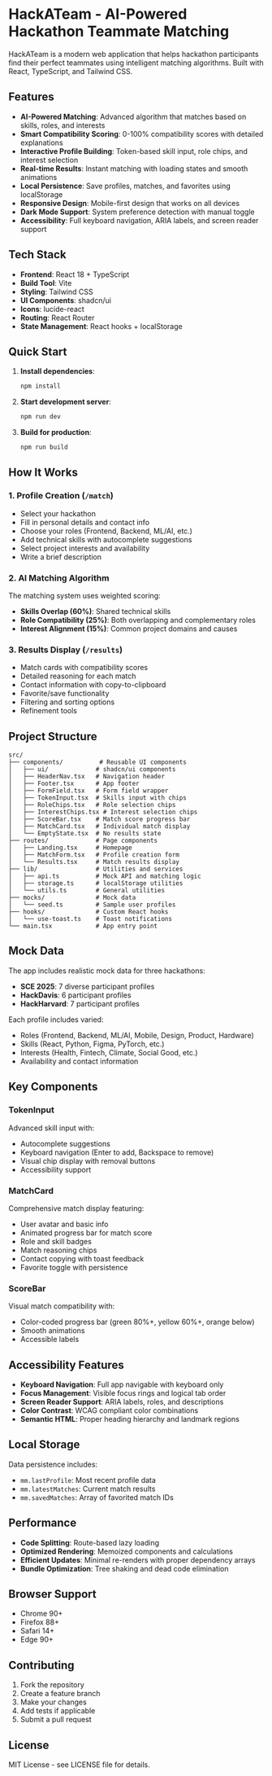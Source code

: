 # HackATeam - AI-Powered Hackathon Teammate Matching

HackATeam is a modern web application that helps hackathon participants find their perfect teammates using intelligent matching algorithms. Built with React, TypeScript, and Tailwind CSS.

## Features

- **AI-Powered Matching**: Advanced algorithm that matches based on skills, roles, and interests
- **Smart Compatibility Scoring**: 0-100% compatibility scores with detailed explanations  
- **Interactive Profile Building**: Token-based skill input, role chips, and interest selection
- **Real-time Results**: Instant matching with loading states and smooth animations
- **Local Persistence**: Save profiles, matches, and favorites using localStorage
- **Responsive Design**: Mobile-first design that works on all devices
- **Dark Mode Support**: System preference detection with manual toggle
- **Accessibility**: Full keyboard navigation, ARIA labels, and screen reader support

## Tech Stack

- **Frontend**: React 18 + TypeScript
- **Build Tool**: Vite
- **Styling**: Tailwind CSS
- **UI Components**: shadcn/ui
- **Icons**: lucide-react  
- **Routing**: React Router
- **State Management**: React hooks + localStorage

## Quick Start

1. **Install dependencies**:
   ```bash
   npm install
   ```

2. **Start development server**:
   ```bash
   npm run dev
   ```

3. **Build for production**:
   ```bash
   npm run build
   ```

## How It Works

### 1. Profile Creation (`/match`)
- Select your hackathon
- Fill in personal details and contact info
- Choose your roles (Frontend, Backend, ML/AI, etc.)
- Add technical skills with autocomplete suggestions
- Select project interests and availability
- Write a brief description

### 2. AI Matching Algorithm
The matching system uses weighted scoring:
- **Skills Overlap (60%)**: Shared technical skills
- **Role Compatibility (25%)**: Both overlapping and complementary roles  
- **Interest Alignment (15%)**: Common project domains and causes

### 3. Results Display (`/results`)
- Match cards with compatibility scores
- Detailed reasoning for each match
- Contact information with copy-to-clipboard
- Favorite/save functionality
- Filtering and sorting options
- Refinement tools

## Project Structure

```
src/
├── components/          # Reusable UI components
│   ├── ui/             # shadcn/ui components
│   ├── HeaderNav.tsx   # Navigation header
│   ├── Footer.tsx      # App footer
│   ├── FormField.tsx   # Form field wrapper
│   ├── TokenInput.tsx  # Skills input with chips
│   ├── RoleChips.tsx   # Role selection chips
│   ├── InterestChips.tsx # Interest selection chips
│   ├── ScoreBar.tsx    # Match score progress bar
│   ├── MatchCard.tsx   # Individual match display
│   └── EmptyState.tsx  # No results state
├── routes/             # Page components  
│   ├── Landing.tsx     # Homepage
│   ├── MatchForm.tsx   # Profile creation form
│   └── Results.tsx     # Match results display
├── lib/                # Utilities and services
│   ├── api.ts          # Mock API and matching logic
│   ├── storage.ts      # localStorage utilities
│   └── utils.ts        # General utilities
├── mocks/              # Mock data
│   └── seed.ts         # Sample user profiles
├── hooks/              # Custom React hooks
│   └── use-toast.ts    # Toast notifications
└── main.tsx            # App entry point
```

## Mock Data

The app includes realistic mock data for three hackathons:
- **SCE 2025**: 7 diverse participant profiles
- **HackDavis**: 6 participant profiles  
- **HackHarvard**: 7 participant profiles

Each profile includes varied:
- Roles (Frontend, Backend, ML/AI, Mobile, Design, Product, Hardware)
- Skills (React, Python, Figma, PyTorch, etc.)
- Interests (Health, Fintech, Climate, Social Good, etc.)
- Availability and contact information

## Key Components

### TokenInput
Advanced skill input with:
- Autocomplete suggestions
- Keyboard navigation (Enter to add, Backspace to remove)
- Visual chip display with removal buttons
- Accessibility support

### MatchCard
Comprehensive match display featuring:
- User avatar and basic info
- Animated progress bar for match score
- Role and skill badges
- Match reasoning chips
- Contact copying with toast feedback
- Favorite toggle with persistence

### ScoreBar
Visual match compatibility with:
- Color-coded progress bar (green 80%+, yellow 60%+, orange below)
- Smooth animations
- Accessible labels

## Accessibility Features

- **Keyboard Navigation**: Full app navigable with keyboard only
- **Focus Management**: Visible focus rings and logical tab order
- **Screen Reader Support**: ARIA labels, roles, and descriptions
- **Color Contrast**: WCAG compliant color combinations
- **Semantic HTML**: Proper heading hierarchy and landmark regions

## Local Storage

Data persistence includes:
- `mm.lastProfile`: Most recent profile data
- `mm.latestMatches`: Current match results  
- `mm.savedMatches`: Array of favorited match IDs

## Performance

- **Code Splitting**: Route-based lazy loading
- **Optimized Rendering**: Memoized components and calculations
- **Efficient Updates**: Minimal re-renders with proper dependency arrays
- **Bundle Optimization**: Tree shaking and dead code elimination

## Browser Support

- Chrome 90+
- Firefox 88+  
- Safari 14+
- Edge 90+

## Contributing

1. Fork the repository
2. Create a feature branch
3. Make your changes
4. Add tests if applicable
5. Submit a pull request

## License

MIT License - see LICENSE file for details.
